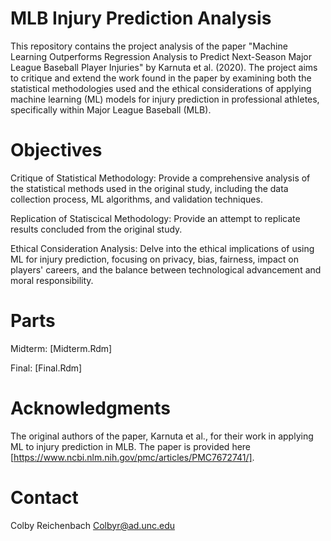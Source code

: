 # MLB Injury Prediction Analysis
This repository contains the project analysis of the paper "Machine Learning Outperforms Regression Analysis to Predict Next-Season Major League Baseball Player Injuries" by Karnuta et al. (2020). The project aims to critique and extend the work found in the paper by examining both the statistical methodologies used and the ethical considerations of applying machine learning (ML) models for injury prediction in professional athletes, specifically within Major League Baseball (MLB).

# Objectives
Critique of Statistical Methodology: Provide a comprehensive analysis of the statistical methods used in the original study, including the data collection process, ML algorithms, and validation techniques. 

Replication of Statiscical Methodology: Provide an attempt to replicate results concluded from the original study.

Ethical Consideration Analysis: Delve into the ethical implications of using ML for injury prediction, focusing on privacy, bias, fairness, impact on players' careers, and the balance between technological advancement and moral responsibility.

# Parts
Midterm: [Midterm.Rdm]

Final: [Final.Rdm]

# Acknowledgments
The original authors of the paper, Karnuta et al., for their work in applying ML to injury prediction in MLB. The paper is provided here [https://www.ncbi.nlm.nih.gov/pmc/articles/PMC7672741/].

# Contact
Colby Reichenbach
Colbyr@ad.unc.edu
